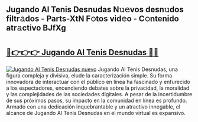 ## Jugando Al Tenis Desnudas N𝚞𝚎vos desn𝚞dos filtr𝚊dos - Parts-XtN F𝚘tos vid𝚎o - C𝚘ntenido atr𝚊ctivo BJfXg

# <h2><a href="http://mb9wrk.tromn.icu/?c=Jugando+Al+Tenis+Desnudas">🔗👉👉👉 Jugando Al Tenis Desnudas 🔗🔗</a></h2>

[![Jugando Al Tenis Desnudas nuevo](https://i.imgur.com/pEAQMta.gif)](http://mb9wrk.tromn.icu/?c=Jugando+Al+Tenis+Desnudas)
Jugando Al Tenis Desnudas, una figura compleja y divisiva, elude la caracterización simple. Su forma innovadora de interactuar con el público en línea ha fascinado y enfurecido a los espectadores, encendiendo debates sobre la privacidad, la moralidad y las complejidades de las sociedades digitales. A pesar de la incertidumbre de sus próximos pasos, su impacto en la comunidad en línea es profundo. Armado con una dedicación inquebrantable y un atractivo innegable, el alcance de Jugando Al Tenis Desnudas en el mundo virtual es expansivo.
